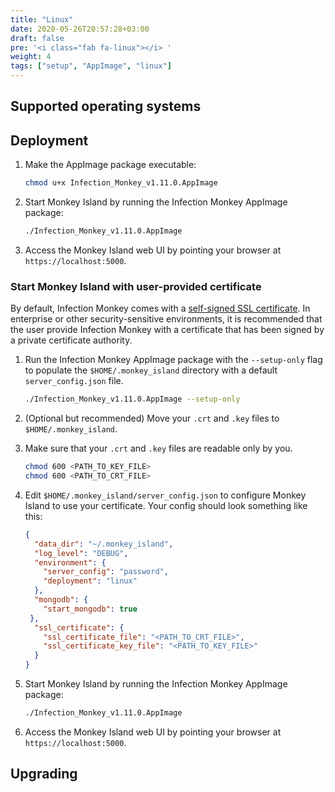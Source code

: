 ```yaml
---
title: "Linux"
date: 2020-05-26T20:57:28+03:00
draft: false
pre: '<i class="fab fa-linux"></i> '
weight: 4
tags: ["setup", "AppImage", "linux"]
---
```


## Supported operating systems

## Deployment

1. Make the AppImage package executable:
    ```bash
    chmod u+x Infection_Monkey_v1.11.0.AppImage
    ```
1. Start Monkey Island by running the Infection Monkey AppImage package:
    ```bash
    ./Infection_Monkey_v1.11.0.AppImage
    ```
1. Access the Monkey Island web UI by pointing your browser at
   `https://localhost:5000`.

### Start Monkey Island with user-provided certificate

By default, Infection Monkey comes with a [self-signed SSL
certificate](https://aboutssl.org/what-is-self-sign-certificate/). In
enterprise or other security-sensitive environments, it is recommended that the
user provide Infection Monkey with a certificate that has been signed by a
private certificate authority.

1. Run the Infection Monkey AppImage package with the `--setup-only` flag to
   populate the `$HOME/.monkey_island` directory with a default
   `server_config.json` file.

    ```bash
    ./Infection_Monkey_v1.11.0.AppImage --setup-only
    ```

1. (Optional but recommended) Move your `.crt` and `.key` files to
   `$HOME/.monkey_island`.

1. Make sure that your `.crt` and `.key` files are readable only by you.

    ```bash
    chmod 600 <PATH_TO_KEY_FILE>
    chmod 600 <PATH_TO_CRT_FILE>
    ```

1.  Edit `$HOME/.monkey_island/server_config.json` to configure Monkey Island
    to use your certificate. Your config should look something like this:

    ```json {linenos=inline,hl_lines=["11-14"]}
    {
      "data_dir": "~/.monkey_island",
      "log_level": "DEBUG",
      "environment": {
        "server_config": "password",
        "deployment": "linux"
      },
      "mongodb": {
        "start_mongodb": true
     },
      "ssl_certificate": {
        "ssl_certificate_file": "<PATH_TO_CRT_FILE>",
        "ssl_certificate_key_file": "<PATH_TO_KEY_FILE>"
      }
    }
    ```

1. Start Monkey Island by running the Infection Monkey AppImage package:
    ```bash
    ./Infection_Monkey_v1.11.0.AppImage
    ```

1. Access the Monkey Island web UI by pointing your browser at
   `https://localhost:5000`.

## Upgrading
